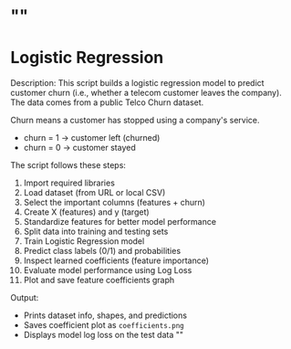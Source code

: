 ""
============================================================
Logistic Regression
============================================================

Description:
This script builds a logistic regression model to predict customer churn
(i.e., whether a telecom customer leaves the company). The data comes from a
public Telco Churn dataset.

Churn means a customer has stopped using a company's service.
- churn = 1 → customer left (churned)
- churn = 0 → customer stayed

The script follows these steps:
1. Import required libraries
2. Load dataset (from URL or local CSV)
3. Select the important columns (features + churn)
4. Create X (features) and y (target)
5. Standardize features for better model performance
6. Split data into training and testing sets
7. Train Logistic Regression model
8. Predict class labels (0/1) and probabilities
9. Inspect learned coefficients (feature importance)
10. Evaluate model performance using Log Loss
11. Plot and save feature coefficients graph


Output:
- Prints dataset info, shapes, and predictions
- Saves coefficient plot as `coefficients.png`
- Displays model log loss on the test data
""
